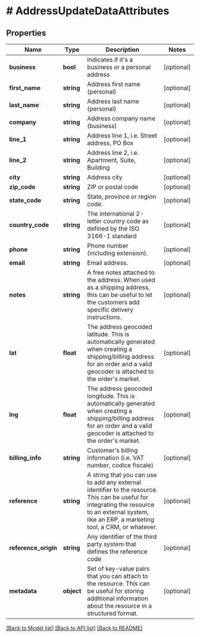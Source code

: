 # # AddressUpdateDataAttributes

## Properties

Name | Type | Description | Notes
------------ | ------------- | ------------- | -------------
**business** | **bool** | Indicates if it&#39;s a business or a personal address | [optional]
**first_name** | **string** | Address first name (personal) | [optional]
**last_name** | **string** | Address last name (personal) | [optional]
**company** | **string** | Address company name (business) | [optional]
**line_1** | **string** | Address line 1, i.e. Street address, PO Box | [optional]
**line_2** | **string** | Address line 2, i.e. Apartment, Suite, Building | [optional]
**city** | **string** | Address city | [optional]
**zip_code** | **string** | ZIP or postal code | [optional]
**state_code** | **string** | State, province or region code. | [optional]
**country_code** | **string** | The international 2-letter country code as defined by the ISO 3166-1 standard | [optional]
**phone** | **string** | Phone number (including extension). | [optional]
**email** | **string** | Email address. | [optional]
**notes** | **string** | A free notes attached to the address. When used as a shipping address, this can be useful to let the customers add specific delivery instructions. | [optional]
**lat** | **float** | The address geocoded latitude. This is automatically generated when creating a shipping/billing address for an order and a valid geocoder is attached to the order&#39;s market. | [optional]
**lng** | **float** | The address geocoded longitude. This is automatically generated when creating a shipping/billing address for an order and a valid geocoder is attached to the order&#39;s market. | [optional]
**billing_info** | **string** | Customer&#39;s billing information (i.e. VAT number, codice fiscale) | [optional]
**reference** | **string** | A string that you can use to add any external identifier to the resource. This can be useful for integrating the resource to an external system, like an ERP, a marketing tool, a CRM, or whatever. | [optional]
**reference_origin** | **string** | Any identifier of the third party system that defines the reference code | [optional]
**metadata** | **object** | Set of key-value pairs that you can attach to the resource. This can be useful for storing additional information about the resource in a structured format. | [optional]

[[Back to Model list]](../../README.md#models) [[Back to API list]](../../README.md#endpoints) [[Back to README]](../../README.md)
